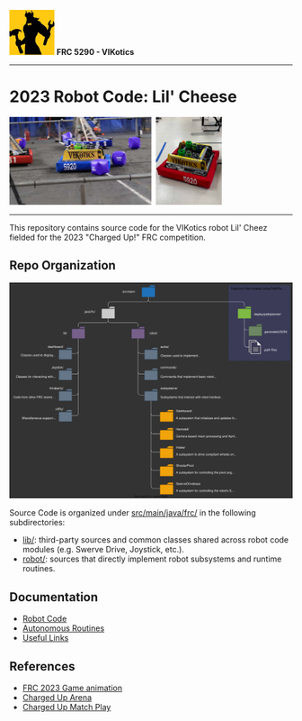 ![FRC 5290 - VIKotics](./doc/graphics/5920-vikotics-logo_80x80.png "FRC 5290 - VIKotics")
**FRC 5290 - VIKotics**

---

# 2023 Robot Code: Lil' Cheese

<img src="./doc/graphics/lil-cheez.png" alt="2023 Lil Cheez" width="75%"/>

---

This repository contains source code for the VIKotics robot Lil' Cheez fielded
for the 2023 "Charged Up!" FRC competition.

## Repo Organization

![Repo File Tree](./doc/graphics/repo-file-tree.svg "Repository file tree")

Source Code is organized under [src/main/java/frc/](./src/main/java/frc) in the following subdirectories:

- [lib/](./src/main/java/frc/lib): third-party sources and common classes shared across robot
code modules (e.g. Swerve Drive, Joystick, etc.).
- [robot/](./src/main/java/frc/robot): sources that directly implement robot subsystems and runtime routines.

## Documentation
* [Robot Code](./src/main/java/frc/robot/robot-code.md)
* [Autonomous Routines](./src/main/java/frc/robot/autos/doc/auto-routines.md)
* [Useful Links](./doc/useful-links.md)

## References
- [FRC 2023 Game animation](https://www.youtube.com/watch?v=0zpflsYc4PA&feature=youtu.be)
- [Charged Up Arena](https://firstfrc.blob.core.windows.net/frc2023/Manual/Sections/2023FRCGameManual-05.pdf)
- [Charged Up Match Play](https://firstfrc.blob.core.windows.net/frc2023/Manual/Sections/2023FRCGameManual-06.pdf)
